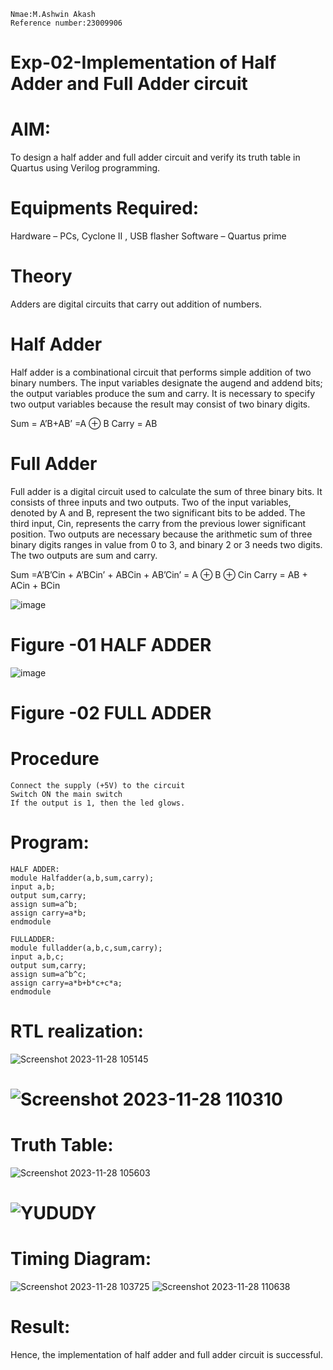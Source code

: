 ```
Nmae:M.Ashwin Akash
Reference number:23009906
```
# Exp-02-Implementation of Half Adder and Full Adder circuit

# AIM:
To design a half adder and full adder circuit and verify its truth table in Quartus using Verilog programming.

# Equipments Required:
Hardware – PCs, Cyclone II , USB flasher
Software – Quartus prime

# Theory
Adders are digital circuits that carry out addition of numbers.

# Half Adder
Half adder is a combinational circuit that performs simple addition of two binary numbers. The input variables designate the augend and addend bits; the output variables produce the sum and carry. It is necessary to specify two output variables because the result may consist of two binary digits.

Sum = A’B+AB’ =A ⊕ B Carry = AB

# Full Adder
Full adder is a digital circuit used to calculate the sum of three binary bits. It consists of three inputs and two outputs. Two of the input variables, denoted by A and B, represent the two significant bits to be added. The third input, Cin, represents the carry from the previous lower significant position. Two outputs are necessary because the arithmetic sum of three binary digits ranges in value from 0 to 3, and binary 2 or 3 needs two digits. The two outputs are sum and carry.

Sum =A’B’Cin + A’BCin’ + ABCin + AB’Cin’ = A ⊕ B ⊕ Cin Carry = AB + ACin + BCin

 ![image](https://user-images.githubusercontent.com/36288975/163552156-a13e5a56-c638-4110-97d9-8896907c8d25.png)

# Figure -01 HALF ADDER 


![image](https://user-images.githubusercontent.com/36288975/163552057-b3547877-6d07-45b4-b7e0-bcfebfad9e1d.png)

# Figure -02 FULL ADDER 

# Procedure
```
Connect the supply (+5V) to the circuit
Switch ON the main switch
If the output is 1, then the led glows.
```
# Program:
```
HALF ADDER:
module Halfadder(a,b,sum,carry);
input a,b;
output sum,carry;
assign sum=a^b;
assign carry=a*b;
endmodule

FULLADDER:
module fulladder(a,b,c,sum,carry);
input a,b,c;
output sum,carry;
assign sum=a^b^c;
assign carry=a*b+b*c+c*a;
endmodule

```
# RTL realization:
![Screenshot 2023-11-28 105145](https://github.com/AshwinAkash24/Exp-02-Implementation-of-Half-Adder-and-Full-Adder-circuit/assets/144979248/04fb1e16-e207-4a80-83e4-51664d70f902)
# ![Screenshot 2023-11-28 110310](https://github.com/AshwinAkash24/Exp-02-Implementation-of-Half-Adder-and-Full-Adder-circuit/assets/144979248/c8a4e0e3-9f3a-4141-8343-4ab5f2161294)

# Truth Table:
![Screenshot 2023-11-28 105603](https://github.com/AshwinAkash24/Exp-02-Implementation-of-Half-Adder-and-Full-Adder-circuit/assets/144979248/1ac5c40a-250d-4b9d-9e8a-3fe0bd41fff2)
# ![YUDUDY](https://github.com/AshwinAkash24/Exp-02-Implementation-of-Half-Adder-and-Full-Adder-circuit/assets/144979248/bbebb59b-5347-4015-a8fc-c499cd4bc172)

# Timing Diagram:
![Screenshot 2023-11-28 103725](https://github.com/AshwinAkash24/Exp-02-Implementation-of-Half-Adder-and-Full-Adder-circuit/assets/144979248/913997ec-a839-4b66-8811-06323b44fbb2)
![Screenshot 2023-11-28 110638](https://github.com/AshwinAkash24/Exp-02-Implementation-of-Half-Adder-and-Full-Adder-circuit/assets/144979248/67139654-70f5-4937-ba32-3ad611d5c059)

# Result:
Hence, the implementation of half adder and full adder circuit is successful.
